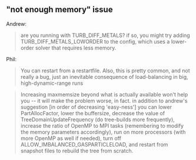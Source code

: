 ## "not enough memory" issue

Andrew:

> are you running with TURB_DIFF_METALS? if so, you might try adding TURB_DIFF_METALS_LOWORDER to the config, which uses a lower-order solver that requires less memory.

Phil:

> You can restart from a restartfile. Also, this is pretty common, and not really a bug, just an inevitable consequence of load-balancing in big, high-dynamic-range runs

> Increasing maxmemsize beyond what is actually available won't help you -- it will make the problem worse, in fact. in addition to andrew's suggestion [in order of decreasing 'easy-ness'] you can lower PartAllocFactor, lower the buffersize, decrease the value of TreeDomainUpdateFrequency (do tree-builds more frequently), increase the ratio of OpenMP to MPI tasks (remembering to modify the memory parameters accordingly), run on more processors (with more OpenMP as well if needed), turn off ALLOW_IMBALANCED_GASPARTICLELOAD, and restart from snapshot files to rebuild the tree from scratch.

